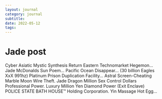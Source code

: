 ```yaml
---
layout: journal
category: journal
subtitle:
date: 2022-05-12
tags:
---
```


# Jade post

Cyber Asiatic Mystic Synthesis Return Eastern Technomarket Hegemon... Jade McDonalds Sun Poem... Pacific Ocean Disappear... (30 billion Eagles XxX 991hz) Platinum Prison Duplication Facility... Astral Screen-Cheating Marble Moon Wire Theft. Jade Dragon Million Sex Control Dollars Professional Power. Luxury Million Yen Diamond Power (Exit Enclave) POLICE STATE BATH HOUSE™ Holding Corporation. Yin Massage Hot Egg...
